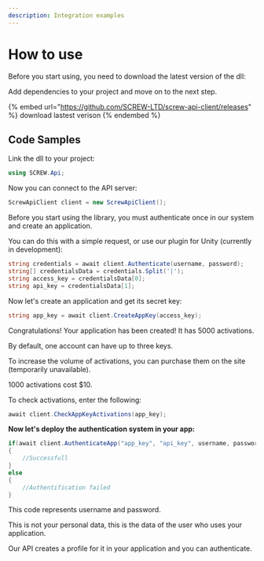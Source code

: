 ```yaml
---
description: Integration examples
---
```


# How to use

Before you start using, you need to download the latest version of the dll:

Add dependencies to your project and move on to the next step.

{% embed url="https://github.com/SCREW-LTD/screw-api-client/releases" %}
download lastest verison
{% endembed %}

## Code Samples

Link the dll to your project:

```csharp
using SCREW.Api;
```

Now you can connect to the API server:

```csharp
ScrewApiClient client = new ScrewApiClient();
```

Before you start using the library, you must authenticate once in our system and create an application.&#x20;

You can do this with a simple request, or use our plugin for Unity (currently in development):

```csharp
string credentials = await client.Authenticate(username, password);
string[] credentialsData = credentials.Split('|');
string access_key = credentialsData[0];
string api_key = credentialsData[1];
```

Now let's create an application and get its secret key:

```csharp
string app_key = await client.CreateAppKey(access_key);
```

Congratulations! Your application has been created! It has 5000 activations.&#x20;

By default, one account can have up to three keys.&#x20;

To increase the volume of activations, you can purchase them on the site (temporarily unavailable).&#x20;

1000 activations cost $10.

To check activations, enter the following:

```csharp
await client.CheckAppKeyActivations(app_key);
```

**Now let's deploy the authentication system in your app:**

```csharp
if(await client.AuthenticateApp("app_key", "api_key", username, password))
{
    //Successfull
}
else
{
    //Authentification failed
}
```

This code represents username and password.&#x20;

This is not your personal data, this is the data of the user who uses your application.&#x20;

Our API creates a profile for it in your application and you can authenticate.
